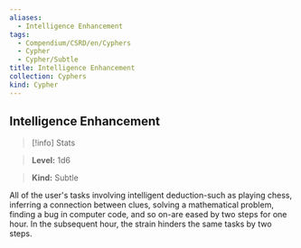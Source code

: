 ```yaml
---
aliases:
  - Intelligence Enhancement
tags:
  - Compendium/CSRD/en/Cyphers
  - Cypher
  - Cypher/Subtle
title: Intelligence Enhancement
collection: Cyphers
kind: Cypher
---
```

## Intelligence Enhancement    
>[!info] Stats    
> **Level:** 1d6    
> **Kind:** Subtle  
    
All of the user's tasks involving intelligent deduction-such as playing chess, inferring a connection between clues, solving a mathematical problem, finding a bug in computer code, and so on-are eased by two steps for one hour. In the subsequent hour, the strain hinders the same tasks by two steps.